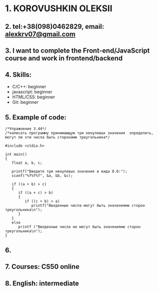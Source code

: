 # 1. KOROVUSHKIN OLEKSII
## 2. tel:+38(098)0462829,  email: alexkrv07@gmail.com
## 3. I want to  complete the Front-end/JavaScript course and  work in frontend/backend
## 4. Skills:
   - C/C++: beginner
   - javascript: beginner
   - HTML/CSS: beginner
   - Git: beginner
## 5. Example of code:
```
/*Упражнение 3.44*/
/*написать программу принимающую три ненулевых значения  определить, могут ли эти числа быть сторонами треугольника*/

#include <stdio.h>

int main()
{
   float a, b, c;

   printf("Введите три ненулевых значения в вида 0.0:");
   scanf("%f%f%f", &a, &b, &c);

   if ((a + b) > c)
   {
      if ((a + c) > b)
      {
         if ((c + b) > a)
            printf("Введенные числа могут быть значениями сторон треугольника\n");
      }
   }
   else
      printf ("Введенные числа не могут быть значениями сторон треугольника\n");
}
```
## 6. 
## 7. Courses: CS50 online
## 8. English: intermediate
